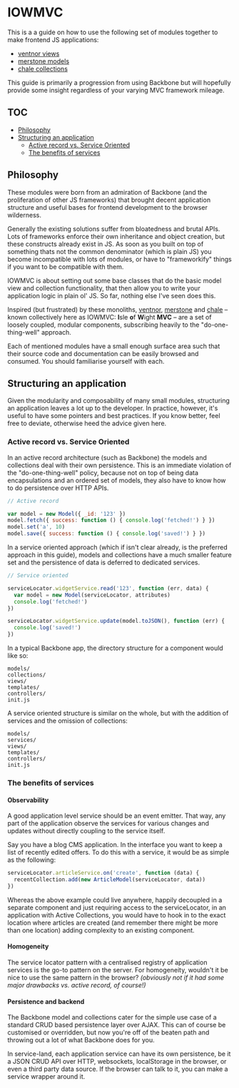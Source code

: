 # IOWMVC

This is a a guide on how to use the following set of modules together to make
frontend JS applications:

- [ventnor views][ventnor]
- [merstone models][merstone]
- [chale collections][chale]

This guide is primarily a progression from using Backbone but will hopefully provide some insight regardless of your varying MVC framework mileage.

## TOC

- [Philosophy](#philosophy)
- [Structuring an application](#structuring-an-application)
  - [Active record vs. Service Oriented](#active-record-vs-service-oriented)
  - [The benefits of services](#the-benefits-of-services)

## Philosophy

These modules were born from an admiration of Backbone (and the proliferation
of other JS frameworks) that brought decent application structure and useful
bases for frontend development to the browser wilderness.

Generally the existing solutions suffer from bloatedness and brutal APIs. Lots
of frameworks enforce their own inheritance and object creation, but these
constructs already exist in JS. As soon as you built on top of something thats not
the common denominator (which is plain JS) you become incompatible with lots of
modules, or have to "frameworkify" things if you want to be compatible with them.

IOWMVC is about setting out some base classes that do the basic model view and
collection functionality, that then allow you to write your application logic
in plain ol' JS. So far, nothing else I've seen does this.

Inspired (but frustrated) by these monoliths, [ventnor][ventnor], [merstone][merstone]
and [chale][chale] – known collectively here as IOWMVC: **I**sle **o**f **W**ight
**MVC** – are a set of loosely coupled, modular components, subscribing heavily
to the "do-one-thing-well" approach.

Each of mentioned modules have a small enough surface area such that their source
code and documentation can be easily browsed and consumed. You should familiarise
yourself with each.

## Structuring an application

Given the modularity and composability of many small modules, structuring an
application leaves a lot up to the developer. In practice, however, it's useful
to have some pointers and best practices. If you know better, feel free to deviate,
otherwise heed the advice given here.

### Active record vs. Service Oriented

In an active record architecture (such as Backbone) the models and collections deal with their own persistence. This is an immediate violation of the "do-one-thing-well" policy, because not on top of being data encapsulations and an ordered set of models, they also have to know how to do persistence over HTTP APIs.

```js
// Active record

var model = new Model({ _id: '123' })
model.fetch({ success: function () { console.log('fetched!') } })
model.set('a', 10)
model.save({ success: function () { console.log('saved!') } })
```

In a service oriented approach (which if isn't clear already, is the preferred approach in this guide), models and collections have a much smaller feature set and the persistence of data is deferred to dedicated services.

```js
// Service oriented

serviceLocator.widgetService.read('123', function (err, data) {
  var model = new Model(serviceLocator, attributes)
  console.log('fetched!')
})

serviceLocator.widgetService.update(model.toJSON(), function (err) {
  console.log('saved!')
})
```

In a typical Backbone app, the directory structure for a component would like so:

```
models/
collections/
views/
templates/
controllers/
init.js
```

A service oriented structure is similar on the whole, but with the addition of services and the omission of collections:

```
models/
services/
views/
templates/
controllers/
init.js
```

### The benefits of services

#### Observability

A good application level service should be an event emitter. That way, any part of the application observe the services for various changes and updates without directly coupling to the service itself.

Say you have a blog CMS application. In the interface you want to keep a list of recently edited offers. To do this with a service, it would be as simple as the following:

```js
serviceLocator.articleService.on('create', function (data) {
  recentCollection.add(new ArticleModel(serviceLocator, data))
})
```

Whereas the above example could live anywhere, happily decoupled in a separate component and just requiring access to the serviceLocator, in an application with Active Collections, you would have to hook in to the exact location where articles are created (and remember there might be more than one location) adding complexity to an existing component.

#### Homogeneity

The service locator pattern with a centralised registry of application services is the go-to pattern on the server. For homogeneity, wouldn't it be nice to use the same pattern in the browser? *(obviously not if it had some major drawbacks vs. active record, of course!)*

#### Persistence and backend

The Backbone model and collections cater for the simple use case of a standard CRUD based persistence layer over AJAX. This can of course be customised or overridden, but now you're off of the beaten path and throwing out a lot of what Backbone does for you.

In service-land, each application service can have its own persistence, be it a JSON CRUD API over HTTP, websockets, localStorage in the browser, or even a third party data source. If the browser can talk to it, you can make a service wrapper around it.

[ventnor]: https://github.com/bengourley/ventnor
[merstone]: https://github.com/bengourley/merstone
[chale]: https://github.com/bengourley/chale
